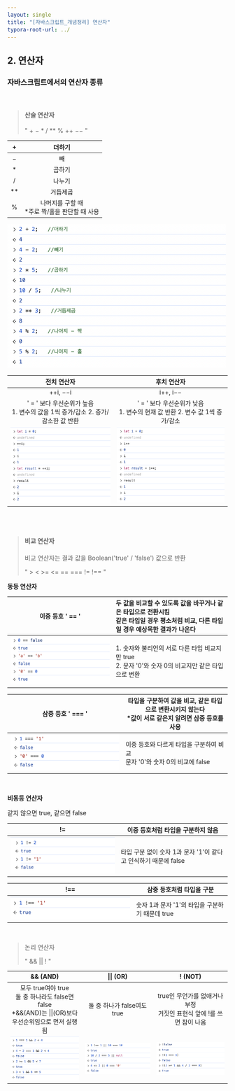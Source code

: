 ```yaml
---
layout: single
title: "[자바스크립트_개념정리] 연산자"
typora-root-url: ../
---
```








## 2. 연산자

### 자바스크립트에서의 연산자 종류



<br>



> #### 산술 연산자
>
> "  +    −    *    /   **    %    ++     −−  " 





|  +   |                       더하기                       |
| :--: | :------------------------------------------------: |
|  −   |                         빼                         |
|  *   |                       곱하기                       |
|  /   |                       나누기                       |
|  **  |                      거듭제곱                      |
|  %   | 나머지를 구할 때<br />*주로 짝/홀을 판단할 때 사용 |



 <img src="/images/2024-02-29-first/image-20240302133219872.png" alt="image-20240302133219872" style="zoom:50%;" />





|                         전치 연산자                          |                         후치 연산자                          |
| :----------------------------------------------------------: | :----------------------------------------------------------: |
|                           ++i, −−i                           |                           i++, i−−                           |
| ' = ' 보다 우선순위가 높음<br />1. 변수의 값을 1씩 증가/감소    2. 증가/감소한 값 반환 | ' = ' 보다 우선순위가 낮음<br />1. 변수의 현재 값 반환    2. 변수 값 1씩 증가/감소 |
| <img src="/images/2024-02-29-first/image-20240302171743907.png" alt="image-20240302171743907" style="zoom: 67%;" /> | <img src="/images/2024-02-29-first/image-20240302174108803.png" alt="image-20240302174108803" style="zoom: 67%;" /> |



<br>

<br>






> #### 비교 연산자
>
> 비교 연산자는 결과 값을 Boolean('true' / 'false') 값으로 반환
>
> "  >     <      >=      <=      ==      ===      !=      !==  " 



**동등 연산자**

|                     이중 등호    ' == '                      | 두 값을 비교할 수 있도록 값을 바꾸거나 같은 타입으로 전환시킴<br />같은 타입일 경우 평소처럼 비교, 다른 타입일 경우 예상목한 결과가 나온다 |
| :----------------------------------------------------------: | :----------------------------------------------------------- |
| <img src="/images/2024-02-29-first/image-20240302180440653.png" alt="image-20240302180440653" style="zoom: 67%;" /> | 1. 숫자와 불리언의 서로 다른 타입 비교지만 true<br />2. 문자 '0'와 숫자 0의 비교지만 같은 타입으로 변환 |



|                     삼중 등호    ' === '                     | 타입을 구분하여 값을 비교, 같은 타입으로 변환시키지 않는다<br />*값이 서로 같은지 알려면 삼중 등호를 사용 |
| :----------------------------------------------------------: | ------------------------------------------------------------ |
| <img src="/images/2024-02-29-first/image-20240302181733865.png" alt="image-20240302181733865" style="zoom:67%;" /> | 이중 등호와 다르게 타입을 구분하여 비교<br />문자 '0'와 숫자 0의 비교에 false |

<br>

**비동등 연산자**

같지 않으면 true, 같으면 false

|                              !=                              | 이중 등호처럼 타입을 구분하지 않음                           |
| :----------------------------------------------------------: | ------------------------------------------------------------ |
| <img src="/images/2024-02-29-first/image-20240302204706157.png" alt="image-20240302204706157" style="zoom: 67%;" /> | 타입 구분 없이 숫자 1과 문자 '1'이 같다고 인식하기 때문에 false |

|                             !==                              | 삼중 등호처럼 타입을 구분                       |
| :----------------------------------------------------------: | ----------------------------------------------- |
| <img src="/images/2024-02-29-first/image-20240302205051580.png" alt="image-20240302205051580" style="zoom:67%;" /> | 숫자 1과 문자 '1'의 타입을 구분하기 때문데 true |

 

<br>

> 논리 연산자
>
> "  &&    ||    !  "

|                          &&  (AND)                           |                          \|\|  (OR)                          |                           !  (NOT)                           |
| :----------------------------------------------------------: | :----------------------------------------------------------: | :----------------------------------------------------------: |
| 모두 true여야 true<br />둘 중 하나라도 false면 false<br />*&&(AND)는 \|\|(OR)보다 우선순위임으로 먼저 실행됨 |                 둘 중 하나가 false여도 true                  | true인 무언가를 없애거나 부정<br >거짓인 표현식 앞에 !를 쓰면 참이 나옴 |
| <img src="/images/2024-02-29-first/image-20240302210612782.png" alt="image-20240302210612782" style="zoom:67%;" /> | <img src="/images/2024-02-29-first/image-20240302212251158.png" alt="image-20240302212251158" style="zoom:67%;" /> | <img src="/images/2024-02-29-first/image-20240302212926924.png" alt="image-20240302212926924" style="zoom:67%;" /> |



